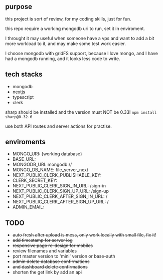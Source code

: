 ## purpose

this project is sort of review, for my coding skills, just for fun.

this repo require a working mongodb uri to run, set it in enviroment.

I throught it may useful when someone have a vps and want to add a bit more
workload to it, and may make some test work easier.

I choose mongodb with gridFS support, because I love mongo, and I have had a mongodb running, and it looks less code to write.

## tech stacks

 - mongodb
 - nextjs
 - typescript
 - clerk

sharp should be installed and the version must NOT be 0.33!
 `npm install sharp@0.32.6`

use both API routes and server actions for practise.

## enviroments

 - MONGO_URI: {working database}
 - BASE_URL: 
 - MONGODB_URI: mongodb://
 - MONGO_DB_NAME: file_server_next
 - NEXT_PUBLIC_CLERK_PUBLISHABLE_KEY: 
 - CLERK_SECRET_KEY: 
 - NEXT_PUBLIC_CLERK_SIGN_IN_URL: /sign-in
 - NEXT_PUBLIC_CLERK_SIGN_UP_URL: /sign-up
 - NEXT_PUBLIC_CLERK_AFTER_SIGN_IN_URL: /
 - NEXT_PUBLIC_CLERK_AFTER_SIGN_UP_URL: /
 - ADMIN_EMAIL: 


## TODO

 - ~~auto fresh after upload is mess, only work locally with small file, fix it!~~
 - ~~add timestamp for server log~~
 - ~~responsive page re-design for mobiles~~
 - review filenames and variables
 - port master version to 'mini' version or base-auth
 - ~~admin delete database confirmations~~
 - ~~and dashboard delete confirmations~~
 - shorten the get link by add an api
